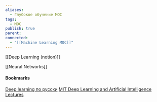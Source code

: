 ```yaml
---
aliases:
  - Глубокое обучение МОС
tags:
  - MOC
publish: true
parent: 
connected:
  - "[[Machine Learning MOC]]"
---
```


[[Deep Learning (notion)]]

[[Neural Networks]]






#### Bookmarks
[Deep learning по русски](https://dlcourse.ai)
[MIT Deep Learning and Artificial Intelligence Lectures](https://deeplearning.mit.edu)


